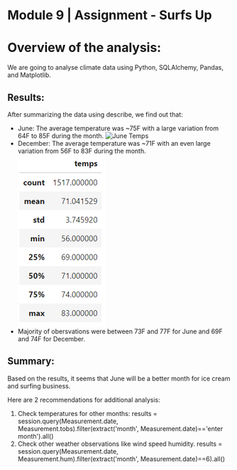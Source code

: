 # Module 9 | Assignment - Surfs Up

# Overview of the analysis: 
We are going to analyse climate data using Python, SQLAlchemy, Pandas, and Matplotlib.

## Results: 
After summarizing the data using describe, we find out that:
-   June: The average temperature was ~75F with a large variation from 64F to 85F during the month. ![June Temps](Resources/june_temp.png)
-   December: The average temperature was ~71F with an even large variation from 56F to 83F during the month. ![June Temps](Resources/dec_temp.png)
-   Majority of obersvations were between 73F and 77F for June and 69F and 74F for December.

## Summary: 
Based on the results, it seems that June will be a better month for ice cream and surfing business.

Here are 2 recommendations for additional analysis:
1. Check temperatures for other months:
    results = session.query(Measurement.date, Measurement.tobs).filter(extract('month', Measurement.date)=='enter month').all()
2. Check other weather observations like wind speed humidity.
    results = session.query(Measurement.date, Measurement.hum).filter(extract('month', Measurement.date)==6).all()